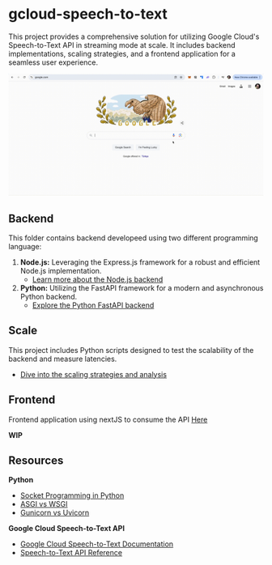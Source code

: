# gcloud-speech-to-text
This project provides a comprehensive solution for utilizing Google Cloud's Speech-to-Text API in streaming mode at scale. 
It includes backend implementations, scaling strategies, and a frontend application for a seamless user experience.

![GIF showing speech to text use case in real world](./docs/teaser.gif)


## Backend 

This folder contains backend developeed using two different programming language:

1. **Node.js:**  Leveraging the Express.js framework for a robust and efficient Node.js implementation.
   - [Learn more about the Node.js backend](./docs/node.md)
2. **Python:** Utilizing the FastAPI framework for a modern and asynchronous Python backend.
   - [Explore the Python FastAPI backend](./docs/python.md)


## Scale 

This project includes Python scripts designed to test the scalability of the backend and measure latencies.

- [Dive into the scaling strategies and analysis](./docs/scale.md)

## Frontend

Frontend application using nextJS to consume the API [Here](./docs/frontend.md)

**WIP**


## Resources 

**Python**

- [Socket Programming in Python](https://ismatsamadov.medium.com/an-introduction-to-socket-programming-in-python-ea5480ff658e)
- [ASGI vs WSGI](https://ismatsamadov.medium.com/asgi-vs-wsgi-87ba76d24365)
- [Gunicorn vs Uvicorn](https://ismatsamadov.medium.com/gunicorn-vs-uvicorn-369635b92809)

**Google Cloud Speech-to-Text API**

- [Google Cloud Speech-to-Text Documentation](https://cloud.google.com/speech-to-text/docs)
- [Speech-to-Text API Reference](https://cloud.google.com/speech-to-text/docs/reference/rest)